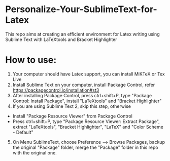 # Personalize-Your-SublimeText-for-Latex
This repo aims at creating an efficient environment for Latex writing using Sublime Text with LaTeXtools and Bracket Highlighter

# How to use:
1. Your computer should have Latex support, you can install MiKTeX or Tex Live
2. Install Sublime Text on your computer, install Package Control, refer https://packagecontrol.io/installation#st3
3. After installing Package Control, press ctrl+shift+P, type "Package Control: Install Package", install "LaTeXtools" and "Bracket Highlighter"
4. If you are using Sublime Text 2, skip this step, otherwise 
  * Install "Package Resource Viewer" from Package Control
  * Press ctrl+shift+P, type "Package Resource Viewer: Extract Package", extract "LaTeXtools", "Bracket Highlighter", "LaTeX" and "Color Scheme - Default"
5. On Menu SublimeText, choose Preference --> Browse Packages, backup the original "Package" folder, merge the "Package" folder in this repo with the original one.

